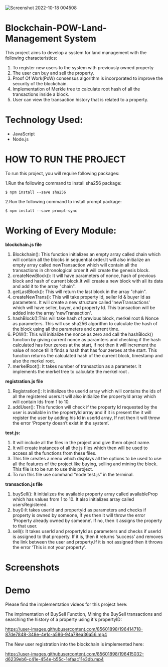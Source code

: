 ![Screenshot 2022-10-18 004508](https://user-images.githubusercontent.com/70815270/196263132-61354179-6f61-41fe-af76-dd2312a1fc54.png)
# Blockchain-POW-Land-Management System
This project aims to develop a system for land management with the following characteristics:
1. To register new users to the system with previously owned property
2. The user can buy and sell the property.
3. Proof Of Work(PoW) consensus algorithm is incorporated to improve the security of the blockchain.
4. Implementation of Merkle tree to calculate root hash of all the transactions inside a block.
5. User can view the transaction history that is related to a property.

# Technology Used: 
- JavaScript
- Node.js

# HOW TO RUN THE PROJECT
To run this project, you will require following packages:

1.Run the following command to install sha256 package:
```
$ npm install --save sha256
```

2.Run the following command to install prompt package:
```
$ npm install --save prompt-sync
```

# Working of Every Module:

**blockchain.js file**
1. Blockchain(): This function initializes an empty array called chain which will contain all the blocks in sequential order.It will also initialize an empty array called newTransaction which will contain all the transactions in chronological order.It will create the genesis block.
2. createNewBlock(): It will have parameters of nonce, hash of previous block and hash of current block.It will create a new block with all its data and add it to the array "chain".
3. getLastBlock(): This will return the last block in the array "chain".
4. createNewTrans(): This will take property Id, seller Id & buyer Id as parameters. It will create a new structure called 'newTransactions' which will have seller, buyer, and property Id. This transaction will be added into the array 'newTransaction'.
5. hashBlock():This will take hash of previous block, merkel root & Nonce as parameters. This will use sha256 algorithm to calculate the hash of the block using all the parameters and current time. 
6. POW(): This will initialize the nonce as zero and call the hashBlock() function by giving current nonce as paramters and checking if the hash calculated has four zeroes at the start, if not then it will increment the value of nonce till it finds a hash that has four zeroes at the start. This function returns the calculated hash of the current block, timestamp and also the merkel root.
7. merkelRoot(): It takes number of transaction as a parameter. It implements the merkel tree to calculate the merkel root .

**registration.js file**
1. Registration(): It initializes the userId array which will contains the ids of all the registered users.It will also initialize the propertyId array which will contain Ids from 1 to 10.
2. addUser(): This function will check if the property Id requested by the user is available in the propertyId array and if it is present the it will register the user by adding his Id in userId array, If not then it will throw the error ‘Property doesn’t exist in the system’.

**test.js:**
1. It will include all the files in the project and give them object name.
2. It will create instances of all the js files which then will be used to access all the functions from these files. 
3. This file creates a menu which displays all the options to be used to use all the features of the project like buying, selling and mining the block. This file is to be run to use this project.
4. To run this file use command “node test.js” in the terminal.

**transaction.js file**
1.	buySell(): It initializes the available property array called availableProp which has values from 1 to 10. It also initializes array called usersRegistered.
2.	buy():It takes userId and propertyId as parameters and checks if property is owned by someone, If yes then it will throw the error ‘Property already owned by someone’. If no, then it assigns the property to that user.
3. sell(): It takes userId and propertyId as parameters and checks if userId is assigned to that property. If it is, then it returns ‘success’  and removes the link between the user and property.If it is not assigned then it throws the error ‘This is not your property’.





# Screenshots













# Demo
Please find the implementation videos for this project here:

The implmentation of BuySell Function, Mining the BuySell transactions and searching the history of a property using it's propertyID:

https://user-images.githubusercontent.com/85601898/196414718-87de7848-348e-4e1c-a586-94a78ea36a56.mp4

The New user registration into the blockchain is implemented here:

https://user-images.githubusercontent.com/85601898/196415032-d6239eb6-c41e-454e-b55c-1efaac11e3db.mp4




